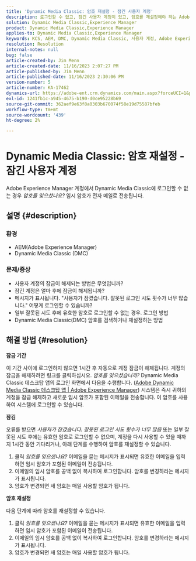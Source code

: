 ```yaml
---
title: 'Dynamic Media Classic: 암호 재설정 - 잠긴 사용자 계정'
description: 로그인할 수 없고, 잠긴 사용자 계정이 있고, 암호를 재설정해야 하는 Adobe Experience Manager의 Dynamic Media Classic 앱 문제를 해결하는 방법에 대해 알아봅니다.
solution: Dynamic Media Classic,Experience Manager
product: Dynamic Media Classic,Experience Manager
applies-to: Dynamic Media Classic,Experience Manager
keywords: KCS, AEM, DMC, Dynamic Media Classic, 사용자 계정, Adobe Experience Manager, 문제 해결, 임시 암호, 잠김
resolution: Resolution
internal-notes: null
bug: false
article-created-by: Jim Menn
article-created-date: 11/16/2023 2:07:27 PM
article-published-by: Jim Menn
article-published-date: 11/16/2023 2:30:06 PM
version-number: 5
article-number: KA-17462
dynamics-url: https://adobe-ent.crm.dynamics.com/main.aspx?forceUCI=1&pagetype=entityrecord&etn=knowledgearticle&id=813f0873-8984-ee11-8179-6045bd006268
exl-id: 1241fb1c-a945-4675-b190-d0ce95228b69
source-git-commit: 362aef9e63f8a0303b670074f58e19d75587bfeb
workflow-type: tm+mt
source-wordcount: '439'
ht-degree: 2%

---
```


# Dynamic Media Classic: 암호 재설정 - 잠긴 사용자 계정


Adobe Experience Manager 계정에서 Dynamic Media Classic에 로그인할 수 없는 경우 *암호를 잊으셨나요?* 임시 암호가 전자 메일로 전송됩니다.

## 설명 {#description}


### <b>환경</b>

- AEM(Adobe Experience Manager)
- Dynamic Media Classic (DMC)




### <b>문제/증상</b>

- 사용자 계정의 잠금이 해제되는 방법은 무엇입니까?
- 잠긴 계정은 얼마 후에 잠금이 해제됩니까?
- 메시지가 표시됩니다. &quot;사용자가 잠겼습니다. 잘못된 로그인 시도 횟수가 너무 많습니다.&quot; 어떻게 로그인할 수 있습니까?
- 일부 잘못된 시도 후에 유효한 암호로 로그인할 수 없는 경우. 로그인 방법
- Dynamic Media Classic(DMC) 암호를 검색하거나 재설정하는 방법



## 해결 방법 {#resolution}


<b>잠금 기간</b>

이 기간 사이에 로그인하지 않으면 1시간 후 자동으로 계정 잠금이 해제됩니다. 계정의 잠금을 해제하려면 링크를 클릭하십시오. *암호를 잊으셨습니까?* Dynamic Media Classic 데스크탑 앱의 로그인 화면에서 다음을 수행합니다. ([Adobe Dynamic Media Classic 데스크탑 앱 | Adobe Experience Manager](https://experienceleague.adobe.com/docs/dynamic-media-classic/using/new-ui-2020.html?lang=en)) 시스템은 즉시 귀하의 계정을 잠금 해제하고 새로운 임시 암호가 포함된 이메일을 전송합니다. 이 암호를 사용하여 시스템에 로그인할 수 있습니다.



<b>잠김</b>

오류를 받으면 *사용자가 잠겼습니다. 잘못된 로그인 시도 횟수가 너무 많음* 또는 일부 잘못된 시도 후에는 유효한 암호로 로그인할 수 없으며, 계정을 다시 사용할 수 있을 때까지 1시간 동안 기다리거나, 아래 단계를 수행하여 암호를 재설정할 수 있습니다.

1. 클릭 *암호를 잊으셨나요?* 이메일을 묻는 메시지가 표시되면 유효한 이메일을 입력하면 임시 암호가 포함된 이메일이 전송됩니다.
2. 이메일의 임시 암호를 공백 없이 복사하여 로그인합니다. 암호를 변경하라는 메시지가 표시됩니다.
3. 암호가 변경되면 새 암호는 매일 사용할 암호가 됩니다.


<b>암호 재설정</b>

다음 단계에 따라 암호를 재설정할 수 있습니다.

1. 클릭 *암호를 잊으셨나요?* 이메일을 묻는 메시지가 표시되면 유효한 이메일을 입력하면 임시 암호가 포함된 이메일이 전송됩니다.
2. 이메일의 임시 암호를 공백 없이 복사하여 로그인합니다. 암호를 변경하라는 메시지가 표시됩니다.
3. 암호가 변경되면 새 암호는 매일 사용할 암호가 됩니다.
